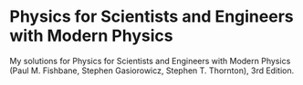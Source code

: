 # Physics for Scientists and Engineers with Modern Physics
My solutions for Physics for Scientists and Engineers with Modern Physics (Paul M. Fishbane, Stephen Gasiorowicz, Stephen T. Thornton), 3rd Edition.
